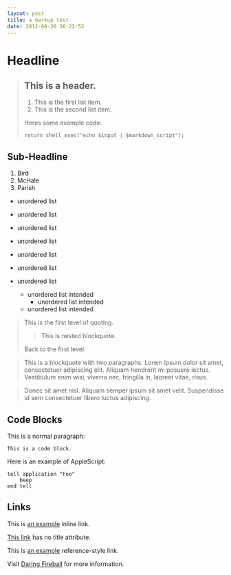 ```yaml
---
layout: post
title: a markup test
date: 2012-08-26 16:22:52
---
```


Headline
========


> ## This is a header.
> 
> 1.   This is the first list item.
> 2.   This is the second list item.
> 
> Heres some example code:
> 
>     return shell_exec("echo $input | $markdown_script");


Sub-Headline
------------


1.  Bird
1.  McHale
1.  Parish


* unordered list
* unordered list
* unordered list
* unordered list
* unordered list
* unordered list


* unordered list
    * unordered list intended
        * unordered list intended
    * unordered list intended


> This is the first level of quoting.
>
> > This is nested blockquote.
>
> Back to the first level.



> This is a blockquote with two paragraphs. Lorem ipsum dolor sit amet,
consectetuer adipiscing elit. Aliquam hendrerit mi posuere lectus.
Vestibulum enim wisi, viverra nec, fringilla in, laoreet vitae, risus.

> Donec sit amet nisl. Aliquam semper ipsum sit amet velit. Suspendisse
id sem consectetuer libero luctus adipiscing.

Code Blocks
-----------


This is a normal paragraph:

    This is a code block.


Here is an example of AppleScript:

    tell application "Foo"
        beep
    end tell


Links
-----

This is [an example](http://example.com/ "Title") inline link.

[This link](http://example.net/) has no title attribute.


This is [an example][id] reference-style link.


[id]: http://example.com/  "Optional Title Here"


Visit [Daring Fireball][] for more information.


[Daring Fireball]: http://daringfireball.net/

